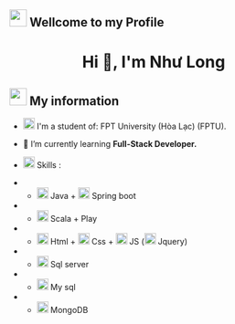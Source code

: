 ## <img src="https://img.icons8.com/external-bearicons-gradient-bearicons/64/000000/external-Welcome-miscellany-texts-and-badges-bearicons-gradient-bearicons.png" style="width: 30px;"/> Wellcome to my Profile

  <h1 align="center">Hi 👋, I'm Như Long </h1>
 
 ## <img src="https://img.icons8.com/external-xnimrodx-lineal-gradient-xnimrodx/64/000000/external-information-mall-xnimrodx-lineal-gradient-xnimrodx.png" style="width: 30px;"/> My information
 
  - <img src="https://img.icons8.com/external-victoruler-linear-colour-victoruler/64/000000/external-university-education-and-school-victoruler-linear-colour-victoruler.png" style="width: 20px;"/> I'm a student of: FPT University (Hòa Lạc) (FPTU).

  - 🌱 I’m currently learning **Full-Stack Developer.**
    
  - <img src="https://img.icons8.com/external-xnimrodx-lineal-gradient-xnimrodx/64/000000/external-skill-leader-and-teamwork-xnimrodx-lineal-gradient-xnimrodx.png" style="width: 20px;"/> Skills : 
  - - <img src="https://img.icons8.com/nolan/64/java-coffee-cup-logo.png" style="width: 20px;"/> Java + <img src="https://img.icons8.com/color/48/000000/spring-logo.png" style="width: 20px;"/> Spring boot
  - - <img src="https://img.icons8.com/dusk/64/000000/scala.png" style="width: 20px;"/> Scala + Play
  - - <img src="https://img.icons8.com/external-flaticons-lineal-color-flat-icons/64/000000/external-html-mobile-app-development-flaticons-lineal-color-flat-icons-4.png" style="width: 20px;"/> Html + 
 <img src="https://img.icons8.com/external-flaticons-lineal-color-flat-icons/64/000000/external-css-computer-programming-icons-flaticons-lineal-color-flat-icons.png" style="width: 20px;"/> Css + 
 <img src="https://img.icons8.com/external-flaticons-lineal-color-flat-icons/64/000000/external-javascript-computer-programming-flaticons-lineal-color-flat-icons.png" style="width: 20px;"/> JS (<img src="https://img.icons8.com/ios/50/000000/jquery.png" style="width: 20px;"/> Jquery)
 - - <img src="https://img.icons8.com/color/48/000000/microsoft-sql-server.png" style="width: 20px;"/> Sql server
 - - <img src="https://img.icons8.com/color/48/000000/mysql-logo.png" style="width: 20px;"/> My sql
 - - <img src="https://img.icons8.com/color/48/000000/mongodb.png" style="width: 20px;"/> MongoDB
